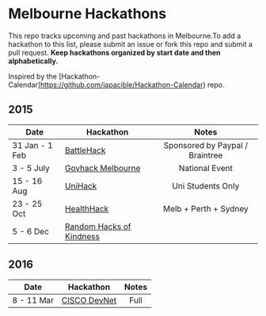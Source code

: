 Melbourne Hackathons
=====================

This repo tracks upcoming and past hackathons in Melbourne.To add a hackathon to this list, please submit an issue or fork this repo and submit a pull request. **Keep hackathons organized by start date and then alphabetically.**

Inspired by the [Hackathon-Calendar]https://github.com/japacible/Hackathon-Calendar) repo.

## 2015

| Date            | Hackathon                                                | Notes            |
| --------------- | ------------------------------------------------------- | :---------------------:|
| 31 Jan - 1 Feb  | [BattleHack](https://2015.battlehack.org/melbourne) | Sponsored by Paypal / Braintree   |
| 3 - 5 July      | [Govhack Melbourne](https://www.govhack.org/)      | National Event   |
| 15 - 16 Aug     | [UniHack](http://unihack.net/)                     | Uni Students Only     |
| 23 - 25 Oct     | [HealthHack](http://www.healthhack.com.au/)        | Melb + Perth + Sydney    |
| 5 - 6 Dec       | [Random Hacks of Kindness](http://www.rhokaustralia.org/)   |   |



## 2016

| Date            | Hackathon                                                | Notes            |
| --------------- | ------------------------------------------------------- | :---------------------:|
| 8 - 11 Mar      | [CISCO DevNet](http://www.cisco.com/web/ANZ/cisco-live/attend/events/devnet.html)   |  Full |

